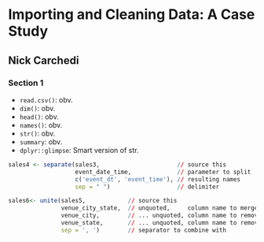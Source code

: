 # Importing and Cleaning Data: A Case Study
## Nick Carchedi

### Section 1
- `read.csv()`: obv.
- `dim()`: obv.
- `head()`: obv.
- `names()`: obv.
- `str()`: obv.
- `summary`: obv.
- `dplyr::glimpse`: Smart version of str.

```r
sales4 <- separate(sales3,                      // source this
                   event_date_time,             // parameter to split
                   c('event_dt', 'event_time'), // resulting names
                   sep = " ")                   // delimiter
```

```r
sales6<- unite(sales5,            // source this
               venue_city_state,  // unquoted,     column name to merge to
               venue_city,        // ... unquoted, column name to remove to
               venue_state,       // ... unquoted, column name to remove to
               sep = ', ')        // separator to combine with
```